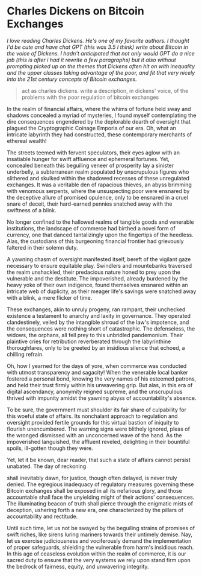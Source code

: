 # Charles Dickens on Bitcoin Exchanges

_I love reading Charles Dickens. He's one of my favorite authors. I thought I'd be cute and have chat GPT (this was 3.5 I think) write about Bitcoin in the voice of Dickens. I hadn't anticipated that not only would GPT do a nice job (this is after i had it rewrite a few paragraphs) but it also without prompting picked up on the themes that Dickens often hit on with inequality and the upper classes taking advantage of the poor, and fit that very nicely into the 21st century concepts of Bitcoin exchanges._

> act as charles dickens. write a description, in dickens' voice, of the problems with the poor regulation of bitcoin exchanges 

In the realm of financial affairs, where the whims of fortune held sway and shadows concealed a myriad of mysteries, I found myself contemplating the dire consequences engendered by the deplorable dearth of oversight that plagued the Cryptographic Coinage Emporia of our era. Oh, what an intricate labyrinth they had constructed, these contemporary merchants of ethereal wealth!

The streets teemed with fervent speculators, their eyes aglow with an insatiable hunger for swift affluence and ephemeral fortunes. Yet, concealed beneath this beguiling veneer of prosperity lay a sinister underbelly, a subterranean realm populated by unscrupulous figures who slithered and skulked within the shadowed recesses of these unregulated exchanges. It was a veritable den of rapacious thieves, an abyss brimming with venomous serpents, where the unsuspecting poor were ensnared by the deceptive allure of promised opulence, only to be ensnared in a cruel snare of deceit, their hard-earned pennies snatched away with the swiftness of a blink.

No longer confined to the hallowed realms of tangible goods and venerable institutions, the landscape of commerce had birthed a novel form of currency, one that danced tantalizingly upon the fingertips of the heedless. Alas, the custodians of this burgeoning financial frontier had grievously faltered in their solemn duty.

A yawning chasm of oversight manifested itself, bereft of the vigilant gaze necessary to ensure equitable play. Swindlers and mountebanks traversed the realm unshackled, their predacious nature honed to prey upon the vulnerable and the destitute. The impoverished, already burdened by the heavy yoke of their own indigence, found themselves ensnared within an intricate web of duplicity, as their meager life's savings were snatched away with a blink, a mere flicker of time.

These exchanges, akin to unruly progeny, ran rampant, their unchecked existence a testament to anarchy and laxity in governance. They operated clandestinely, veiled by the intangible shroud of the law's impotence, and the consequences were nothing short of catastrophic. The defenseless, the widows, the orphans, all fell prey to this unbridled pandemonium. Their plaintive cries for retribution reverberated through the labyrinthine thoroughfares, only to be greeted by an insidious silence that echoed, a chilling refrain.

Oh, how I yearned for the days of yore, when commerce was conducted with utmost transparency and sagacity! When the venerable local banker fostered a personal bond, knowing the very names of his esteemed patrons, and held their trust firmly within his unwavering grip. But alas, in this era of digital ascendancy, anonymity reigned supreme, and the unscrupulous thrived with impunity amidst the yawning abyss of accountability's absence.

To be sure, the government must shoulder its fair share of culpability for this woeful state of affairs. Its nonchalant approach to regulation and oversight provided fertile grounds for this virtual bastion of iniquity to flourish unencumbered. The warning signs were blithely ignored, pleas of the wronged dismissed with an unconcerned wave of the hand. As the impoverished languished, the affluent reveled, delighting in their bountiful spoils, ill-gotten though they were.

Yet, let it be known, dear reader, that such a state of affairs cannot persist unabated. The day of reckoning

 shall inevitably dawn, for justice, though often delayed, is never truly denied. The egregious inadequacy of regulatory measures governing these Bitcoin exchanges shall be exposed in all its nefarious glory, and those accountable shall face the unyielding might of their actions' consequences. The illuminating beacon of truth shall pierce through the enigmatic mists of deception, ushering forth a new era, one characterized by the pillars of accountability and rectitude.

Until such time, let us not be swayed by the beguiling strains of promises of swift riches, like sirens luring mariners towards their untimely demise. Nay, let us exercise judiciousness and vociferously demand the implementation of proper safeguards, shielding the vulnerable from harm's insidious reach. In this age of ceaseless evolution within the realm of commerce, it is our sacred duty to ensure that the very systems we rely upon stand firm upon the bedrock of fairness, equity, and unwavering integrity.